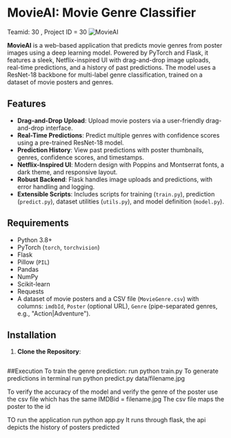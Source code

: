 # MovieAI: Movie Genre Classifier
Teamid: 30 , Project ID = 30
![MovieAI](static/B2.gif)

**MovieAI** is a web-based application that predicts movie genres from poster images using a deep learning model. Powered by PyTorch and Flask, it features a sleek, Netflix-inspired UI with drag-and-drop image uploads, real-time predictions, and a history of past predictions. The model uses a ResNet-18 backbone for multi-label genre classification, trained on a dataset of movie posters and genres.

## Features
- **Drag-and-Drop Upload**: Upload movie posters via a user-friendly drag-and-drop interface.
- **Real-Time Predictions**: Predict multiple genres with confidence scores using a pre-trained ResNet-18 model.
- **Prediction History**: View past predictions with poster thumbnails, genres, confidence scores, and timestamps.
- **Netflix-Inspired UI**: Modern design with Poppins and Montserrat fonts, a dark theme, and responsive layout.
- **Robust Backend**: Flask handles image uploads and predictions, with error handling and logging.
- **Extensible Scripts**: Includes scripts for training (`train.py`), prediction (`predict.py`), dataset utilities (`utils.py`), and model definition (`model.py`).

## Requirements
- Python 3.8+
- PyTorch (`torch`, `torchvision`)
- Flask
- Pillow (`PIL`)
- Pandas
- NumPy
- Scikit-learn
- Requests
- A dataset of movie posters and a CSV file (`MovieGenre.csv`) with columns: `imdbId`, `Poster` (optional URL), `Genre` (pipe-separated genres, e.g., "Action|Adventure").

## Installation
1. **Clone the Repository**:
   ```bash

##Execution
To train the genre prediction: run 
    python train.py
To generate predictions in terminal run python predict.py data/filename.jpg

To verify the accuracy of the model and verify the genre of the poster use the csv file which has the same IMDBid = filename.jpg
The csv file maps the poster to the id

TO run the application run 
    python app.py 
    It runs through flask, the api depicts the history of posters predicted